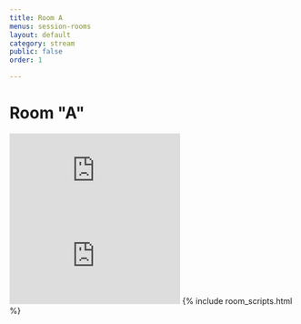 ```yaml
---
title: Room A
menus: session-rooms
layout: default
category: stream
public: false
order: 1

---
```

# Room "A"

<iframe src="https://vimeo.com/event/550212/embed" frameborder="0" allow="autoplay; fullscreen" allowfullscreen class="convention-video"></iframe>

<iframe frameborder="0" class="convention-chat" src="https://titanembeds.com/embed/680949000295284757?defaultchannel=742199193837371423">
</iframe>
{% include room_scripts.html %}